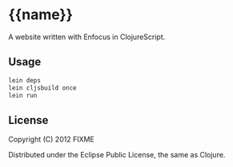 # {{name}}

A website written with Enfocus in ClojureScript.

## Usage

```bash
lein deps
lein cljsbuild once
lein run
```

## License

Copyright (C) 2012 FIXME

Distributed under the Eclipse Public License, the same as Clojure.


